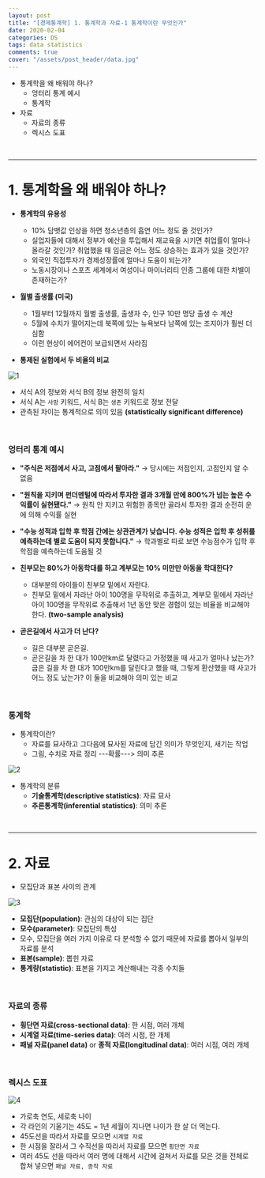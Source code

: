 ```yaml
---
layout: post
title: "[경제통계학] 1. 통계학과 자료-1 통계학이란 무엇인가"
date: 2020-02-04
categories: DS
tags: data statistics
comments: true
cover: "/assets/post_header/data.jpg"
---
```


* 통계학을 왜 배워야 하나?
    * 엉터리 통계 예시
    * 통계학
* 자료
    * 자료의 종류
    * 렉시스 도표

<br>    

---

# 1. 통계학을 왜 배워야 하나?

* **통계학의 유용성**
    * 10% 담뱃값 인상을 하면 청소년층의 흡연 어느 정도 줄 것인가?
    * 실업자들에 대해서 정부가 예산을 투입해서 재교육을 시키면 취업률이 얼마나 올라갈 것인가? 취업했을 때 임금은 어느 정도 상승하는 효과가 있을 것인가? 
    * 외국인 직접투자가 경제성장률에 얼마나 도움이 되는가? 
    * 노동시장이나 스포츠 세계에서 여성이나 마이너리티 인종 그룹에 대한 차별이 존재하는가? 

* **월별 출생률 (미국)**
    * 1월부터 12월까지 월별 출생률, 출생자 수, 인구 10만 명당 출생 수 계산
    * 5월에 수치가 떨어지는데 북쪽에 있는 뉴욕보다 남쪽에 있는 조지아가 훨씬 더 심함
    * 이런 현상이 에어컨이 보급되면서 사라짐
    
* **통제된 실험에서 두 비율의 비교**

![1](https://user-images.githubusercontent.com/40786985/75791990-b5909480-5db0-11ea-9b79-efbb4bc5e7fb.jpg)

* 서식 A의 정보와 서식 B의 정보 완전히 일치
* 서식 A는 `사망` 키워드, 서식 B는 `생존` 키워드로 정보 전달
* 관측된 차이는 통계적으로 의미 있음 **(statistically significant difference)**

<br>

### 엉터리 통계 예시

* **"주식은 저점에서 사고, 고점에서 팔아라."** → 당시에는 저점인지, 고점인지 알 수 없음
* **"원칙을 지키며 펀더멘털에 따라서 투자한 결과 3개월 만에 800%가 넘는 높은 수익률이 실현됐다."** → 원칙 안 지키고 위험한 종목만 골라서 투자한 결과 순전히 운에 의해 수익률 실현
* **"수능 성적과 입학 후 학점 간에는 상관관계가 낮습니다. 수능 성적은 입학 후 성취를 예측하는데 별로 도움이 되지 못합니다."** → 학과별로 따로 보면 수능점수가 입학 후 학점을 예측하는데 도움될 것

* **친부모는 80%가 아동학대를 하고 계부모는 10% 미만만 아동을 학대한다?**
    * 대부분의 아이들이 친부모 밑에서 자란다.
    * 친부모 밑에서 자라난 아이 100명을 무작위로 추출하고, 계부모 밑에서 자라난 아이 100명을 무작위로 추출해서 1년 동안 맞은 경험이 있는 비율을 비교해야 한다. **(two-sample analysis)**
* **곧은길에서 사고가 더 난다?**
    * 길은 대부분 곧은길.
    * 곧은길을 차 한 대가 100만km로 달렸다고 가정했을 때 사고가 얼마나 났는가? 굽은 길을 차 한 대가 100만km를 달린다고 했을 때, 그렇게 환산했을 때 사고가 어느 정도 났는가? 이 둘을 비교해야 의미 있는 비교

<br>

### 통계학

* 통계학이란?
    * 자료를 묘사하고 그다음에 묘사된 자료에 담긴 의미가 무엇인지, 새기는 작업
    * 그림, 수치로 자료 정리 ---확률---> 의미 추론

![2](https://user-images.githubusercontent.com/40786985/75794127-b4ad3200-5db3-11ea-8114-15fbb4f7c720.jpg)

* 통계학의 분류
    * **기술통계학(descriptive statistics)**: 자료 묘사 
    * **추론통계학(inferential statistics)**: 의미 추론

<br>

---

# 2. 자료

* 모집단과 표본 사이의 관계

![3](https://user-images.githubusercontent.com/40786985/75794447-29806c00-5db4-11ea-87e3-14a4a4129607.jpg)

* **모집단(population)**: 관심의 대상이 되는 집단
* **모수(parameter)**: 모집단의 특성
* 모수, 모집단을 여러 가지 이유로 다 분석할 수 없기 때문에 자료를 뽑아서
일부의 자료를 분석
* **표본(sample)**: 뽑힌 자료
* **통계량(statistic)**: 표본을 가지고 계산해내는 각종 수치들

<br>

### 자료의 종류
* **횡단면 자료(cross-sectional data)**: 한 시점, 여러 개체
* **시계열 자료(time-series data)**: 여러 시점, 한 개체
* **패널 자료(panel data)** or **종적 자료(longitudinal data)**: 여러 시점, 여러 개체

<br>

### 렉시스 도표

![4](https://user-images.githubusercontent.com/40786985/75795662-fd65ea80-5db5-11ea-8028-39bf16dd358f.jpg)

* 가로축 연도, 세로축 나이
* 각 라인의 기울기는 45도 = 1년 세월이 지나면 나이가 한 살 더 먹는다. 
* 45도선을 따라서 자료를 모으면 `시계열 자료`
* 한 시점을 잘라서 그 수직선을 따라서 자료를 모으면  `횡단면 자료`
* 여러 45도 선을 따라서 여러 명에 대해서
시간에 걸쳐서 자료를 모은 것을 전체로 합쳐 넣으면 `패널 자료, 종착 자료`

<br>
